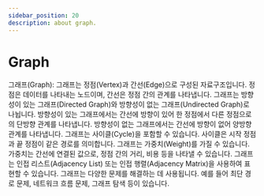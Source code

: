 ```yaml
---
sidebar_position: 20
description: about graph.
---
```


# Graph

그래프(Graph):
그래프는 정점(Vertex)과 간선(Edge)으로 구성된 자료구조입니다.
정점은 데이터를 나타내는 노드이며, 간선은 정점 간의 관계를 나타냅니다.
그래프는 방향성이 있는 그래프(Directed Graph)와 방향성이 없는 그래프(Undirected Graph)로 나뉩니다.
방향성이 있는 그래프에서는 간선에 방향이 있어 한 정점에서 다른 정점으로의 단방향 관계를 나타냅니다.
방향성이 없는 그래프에서는 간선에 방향이 없어 양방향 관계를 나타냅니다.
그래프는 사이클(Cycle)을 포함할 수 있습니다. 사이클은 시작 정점과 끝 정점이 같은 경로를 의미합니다.
그래프는 가중치(Weight)를 가질 수 있습니다. 가중치는 간선에 연결된 값으로, 정점 간의 거리, 비용 등을 나타낼 수 있습니다.
그래프는 인접 리스트(Adjacency List) 또는 인접 행렬(Adjacency Matrix)을 사용하여 표현할 수 있습니다.
그래프는 다양한 문제를 해결하는 데 사용됩니다. 예를 들어 최단 경로 문제, 네트워크 흐름 문제, 그래프 탐색 등이 있습니다.

